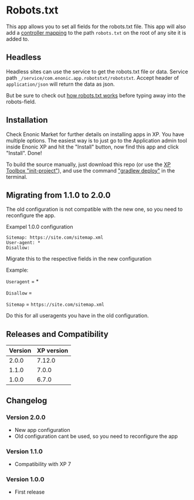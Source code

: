 # Robots.txt

This app allows you to set all fields for the robots.txt file.
This app will also add a [controller mapping](http://xp.readthedocs.io/en/6.5/developer/site/mappings/index.html#controller-mappings) to the path `robots.txt` on the root of any site it is added to.

## Headless
Headless sites can use the service to get the robots.txt file or data.
Service path `_/service/com.enonic.app.robotstxt/robotstxt`.
Accept header of `application/json` will return the data as json.

But be sure to check out [how robots.txt works](https://en.wikipedia.org/wiki/Robots_exclusion_standard) before typing away into the robots-field.

## Installation

Check Enonic Market for further details on installing apps in XP. You have multiple options. The easiest way is to just go to the Application admin tool inside Enonic XP and hit the "Install" button, now find this app and click "Install". Done!

To build the source manually, just download this repo (or use the [XP Toolbox "init-project"](http://xp.readthedocs.io/en/6.5/developer/projects/init.html)), and use the command ["gradlew deploy"](http://xp.readthedocs.io/en/6.5/developer/projects/build.html) in the terminal.

## Migrating from 1.1.0 to 2.0.0
The old configuration is not compatible with the new one, so you need to reconfigure the app.

Exampel 1.0.0 configuration
```
Sitemap: https://site.com/sitemap.xml
User-agent: *
Disallow:
```

Migrate this to the respective fields in the new configuration

Example:

`Useragent` = *

`Disallow` = ` `

`Sitemap` = `https://site.com/sitemap.xml`

Do this for all useragents you have in the old configuration.


## Releases and Compatibility

| Version | XP version |
| ------------- | ------------- |
| 2.0.0 | 7.12.0 |
| 1.1.0 | 7.0.0 |
| 1.0.0 | 6.7.0 |

## Changelog

### Version 2.0.0

* New app configuration
* Old configuration cant be used, so you need to reconfigure the app

### Version 1.1.0

* Compatibility with XP 7

### Version 1.0.0

* First release
